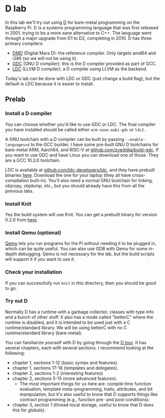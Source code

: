 # D lab

In this lab we'll try out using [D](https://dlang.org) for bare-metal
programming on the Raspberry Pi. D is a systems programming language that was
first released in 2001, trying to be a more sane alternative to C++. The
language went through a major upgrade from D1 to D2, completing in 2010. D has
three primary compilers:

* [DMD](https://github.com/dlang/dmd) (Digital Mars D): the reference compiler. Only targets amd64 and i386 (so
  we will not be using it).
* [GDC](https://www.gdcproject.org/) (GNU D compiler): this is the D compiler provided as part of GCC.
* [LDC](https://github.com/ldc-developers/ldc) (LLVM D compiler): a D compiler using LLVM as the backend.

Today's lab can be done with LDC or GDC (just change a build flag), but the
default is LDC because it is easier to install.

## Prelab

### Install a D compiler

You can choose whether you'd like to use GDC or LDC. The final compiler you
have installed should be called either `arm-none-eabi-gdc` or `ldc2`.

A GNU toolchain with a D compiler can be built by passing
`--enable-languages=d` to the GCC builder. I have some pre-built GNU D
toolchains for bare-metal ARM, Aarch64, and RISC-V at
[github.com/zyedidia/build-gdc](https://github.com/zyedidia/build-gdc/releases/tag/prebuilt).
If you want to use GDC and have Linux you can download one of those. They are a
GCC 10.3.0 toolchain.

LDC is available at
[github.com/ldc-developers/ldc](https://github.com/ldc-developers/ldc), and
they have prebuilt binaries
[here](https://github.com/ldc-developers/ldc/releases/tag/v1.30.0). Download
the one for your laptop (they all have cross-compilation built-in). You'll also
need a normal GNU toolchain for linking, objcopy, objdump, etc., but you should
already have this from all the previous labs.

### Install Knit

Yes the build system will use Knit. You can get a prebuilt binary for version
0.2.0 from [here](https://github.com/zyedidia/knit/releases/tag/v0.2.0).

### Install Qemu (optional)

[Qemu](https://www.qemu.org/download/) lets you run programs for the Pi without needing it to be plugged in, which can be quite useful. You can also use GDB
with Qemu for some in-depth debugging. Qemu is not necessary for the lab, but
the build scripts will support it if you want to use it.

### Check your installation

If you can successfully run `knit` in this directory, then you should be good
to go.

### Try out D

Normally D has a runtime with a garbage collector, classes with type info and a
bunch of other stuff. It also has a mode called "betterC" where the runtime is
disabled, and it is intended to be used just with a C runtime/standard library.
We will be using betterC with no C runtime/standard library (bare-metal).

You can familiarize yourself with D by going through the [D
tour](https://tour.dlang.org/). It has several chapters, each with several
sections. I recommend looking at the following:

* chapter 1, sections 1-12 (basic syntax and features).
* chapter 1, sections 17-18 (templates and delegates).
* chapter 2, sections 1-2 (interesting features)
* chapter 2, sections 5-15 (more advanced features).
    * The most important things for us here are: compile time function
      evaluation, template meta-programming, traits, attributes, and bit
      manipulation, but it's also useful to know that D supports things like
      contract programming (e.g., function pre- and post-conditions).
* chapter 3, section 1 (thread-local storage, useful to know that D does this
  for globals).
